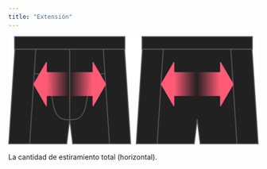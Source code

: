 ```yaml
---
title: "Extensión"
---
```


![Opción de estiramiento en Bruce](./stretch.svg)

La cantidad de estiramiento total (horizontal).




